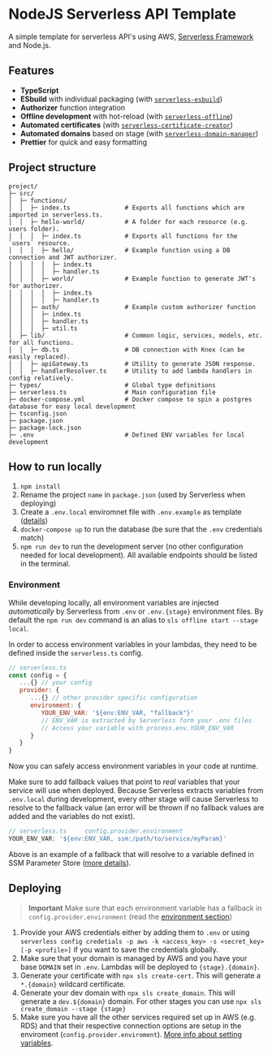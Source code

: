 # NodeJS Serverless API Template

A simple template for serverless API's using AWS, [Serverless Framework](https://serverless.com/framework/docs/) and Node.js.

## Features

- **TypeScript**
- **ESbuild** with individual packaging (with [`serverless-esbuild`](https://github.com/floydspace/serverless-esbuild))
- **Authorizer** function integration
- **Offline development** with hot-reload (with [`serverless-offline`](https://github.com/dherault/serverless-offline))
- **Automated certificates** (with [`serverless-certificate-creator`](https://github.com/schwamster/serverless-certificate-creator))
- **Automated domains** based on stage (with [`serverless-domain-manager`](https://github.com/amplify-education/serverless-domain-manager))
- **Prettier** for quick and easy formatting

## Project structure

```
project/
├─ src/
│  ├─ functions/
│  │  ├─ index.ts               # Exports all functions which are imported in serverless.ts.
│  │  ├─ hello-world/           # A folder for each resource (e.g. users folder).
│  │  │  ├─ index.ts            # Exports all functions for the `users` resource.
│  │  │  ├─ hello/              # Example function using a DB connection and JWT authorizer.
│  │  │  │  ├─ index.ts
│  │  │  │  ├─ handler.ts
│  │  │  ├─ world/              # Example function to generate JWT's for authorizer.
│  │  │  │  ├─ index.ts
│  │  │  │  ├─ handler.ts
│  │  ├─ auth/                  # Example custom authorizer function
│  │  │  ├─ index.ts
│  │  │  ├─ handler.ts
│  │  │  ├─ util.ts
│  ├─ lib/                      # Common logic, services, models, etc. for all functions.
│  │  ├─ db.ts                  # DB connection with Knex (can be easily replaced).
│  │  ├─ apiGateway.ts          # Utility to generate JSON response.
│  │  ├─ handlerResolver.ts     # Utility to add lambda handlers in config relatively.
├─ types/                       # Global type definitions
├─ serverless.ts                # Main configuration file
├─ docker-compose.yml           # Docker compose to spin a postgres database for easy local development
├─ tsconfig.json
├─ package.json
├─ package-lock.json
├─ .env                         # Defined ENV variables for local development
```

## How to run locally

1. `npm install`
2. Rename the project `name` in `package.json` (used by Serverless when deploying)
3. Create a `.env.local` enviromnet file with `.env.example` as template ([details](#environment))
4. `docker-compose up` to run the database (be sure that the `.env` credentials match)
5. `npm run dev` to run the development server (no other configuration needed for local development). All available endpoints should be listed in the terminal.

### Environment

While developing locally, all environment variables are injected _automatically_ by Serverless from `.env` or `.env.{stage}` environment files. By default the `npm run dev` command is an alias to `sls offline start --stage local`.

In order to access environment variables in your lambdas, they need to be defined inside the `serverless.ts` config.

```js
// serverless.ts
const config = {
   ...{} // your config
   provider: {
      ...{} // other provider specific configuration
      environment: {
         YOUR_ENV_VAR: '${env:ENV_VAR, "fallback"}'
         // ENV_VAR is extracted by Serverless form your .env files
         // Access your variable with process.env.YOUR_ENV_VAR
      }
   }
}
```

Now you can safely access environment variables in your code at runtime.

Make sure to add fallback values that point to _real_ variables that your service will use when deployed. Because Serverless extracts variables from `.env.local` during development, every other stage will cause Serverless to resolve to the fallback value (an error will be thrown if no fallback values are added and the variables do not exist).

```js
// serverless.ts     config.provider.environment
YOUR_ENV_VAR: '${env:ENV_VAR, ssm:/path/to/service/myParam}'
```

Above is an example of a fallback that will resolve to a variable defined in SSM Parameter Store ([more details](https://www.serverless.com/framework/docs/providers/aws/guide/variables/#reference-variables-using-the-ssm-parameter-store)).

## Deploying

> **Important** Make sure that each environment variable has a fallback in `config.provider.environment` (read the [environment section](#environment))

1. Provide your AWS credentials either by adding them to `.env` or using `serverless config credetials -p aws -k <access_key> -s <secret_key> [-p <profile>]` if you want to save the credentials globally.
2. Make sure that your domain is managed by AWS and you have your base `DOMAIN` set in `.env`. Lambdas will be deployed to `{stage}.{domain}`.
3. Generate your certificate with `npx sls create-cert`. This will generate a `*.{domain}` wildcard certificate.
4. Generate your dev domain with `npx sls create_domain`. This will generate a `dev.${domain}` domain. For other stages you can use `npx sls create_domain --stage {stage}`
5. Make sure you have all the other services required set up in AWS (e.g. RDS) and that their respective connection options are setup in the enviroment (`config.provider.enviroment`). [More info about setting variables](https://www.serverless.com/framework/docs/providers/aws/guide/variables/).
